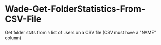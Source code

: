 # Wade-Get-FolderStatistics-From-CSV-File
Get folder stats from a list of users on a CSV file (CSV must have a "NAME" column)

